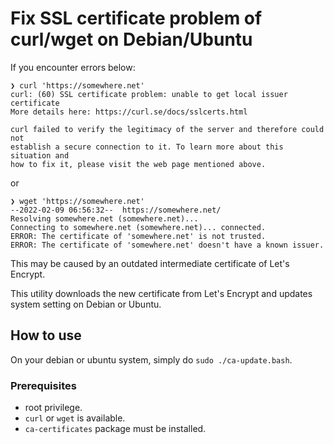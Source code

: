 # Fix SSL certificate problem of curl/wget on Debian/Ubuntu

If you encounter errors below:

```log
❯ curl 'https://somewhere.net'
curl: (60) SSL certificate problem: unable to get local issuer certificate
More details here: https://curl.se/docs/sslcerts.html

curl failed to verify the legitimacy of the server and therefore could not
establish a secure connection to it. To learn more about this situation and
how to fix it, please visit the web page mentioned above.
```

or

```log
❯ wget 'https://somewhere.net'
--2022-02-09 06:56:32--  https://somewhere.net/
Resolving somewhere.net (somewhere.net)...
Connecting to somewhere.net (somewhere.net)... connected.
ERROR: The certificate of 'somewhere.net' is not trusted.
ERROR: The certificate of 'somewhere.net' doesn't have a known issuer.
```

This may be caused by an outdated intermediate certificate of Let's Encrypt.

This utility downloads the new certificate from Let's Encrypt and updates system setting on Debian or Ubuntu.

## How to use

On your debian or ubuntu system, simply do `sudo ./ca-update.bash`.

### Prerequisites

- root privilege.
- `curl` or `wget` is available.
- `ca-certificates` package must be installed.

